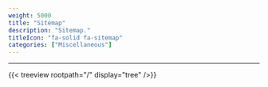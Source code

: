```yaml
---
weight: 5000
title: "Sitemap"
description: "Sitemap."
titleIcon: "fa-solid fa-sitemap"
categories: ["Miscellaneous"]
---
```


---

{{< treeview
    rootpath="/"
    display="tree"
/>}}
